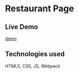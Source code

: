 # Restaurant Page
## Live Demo
[demo](https://22tsb.github.io/Restaurant-page) 
## Technologies used
HTML5, CSS, JS, Webpack
